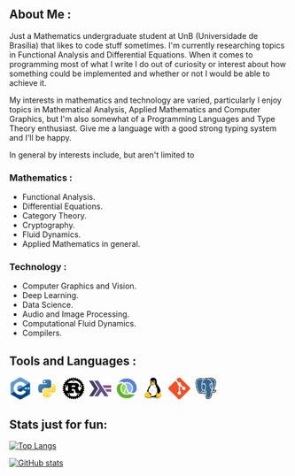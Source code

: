 ## About Me :

Just a Mathematics undergraduate student at UnB (Universidade de Brasília) that likes to code stuff sometimes.
I'm currently researching topics in Functional Analysis and Differential Equations. When it comes to programming most of what I write I do out of curiosity or interest about how something could be implemented and whether or not I would be able to achieve it. 

My interests in mathematics and technology are varied, particularly I enjoy topics in Mathematical Analysis, Applied Mathematics and Computer Graphics, but I'm also somewhat of a Programming Languages and Type Theory enthusiast.
Give me a language with a good strong typing system and I'll be happy. 

In general by interests include, but aren't limited to

### Mathematics :
- Functional Analysis.
- Differential Equations.
- Category Theory.
- Cryptography.
- Fluid Dynamics.
- Applied Mathematics in general.

### Technology :
- Computer Graphics and Vision.
- Deep Learning.
- Data Science.
- Audio and Image Processing.
- Computational Fluid Dynamics.
- Compilers.

## Tools and Languages :
<div>
 <img src="https://github.com/devicons/devicon/blob/master/icons/cplusplus/cplusplus-original.svg" title="C++" alt="C++" width="40" height="40"/>&nbsp;
 <img src="https://github.com/devicons/devicon/blob/master/icons/python/python-original.svg" title="Snek" alt="Python" width="40" height="40"/>&nbsp;
 <img src="https://github.com/devicons/devicon/blob/master/icons/rust/rust-plain.svg" title="Rust" alt="Rust" width="40" height="40"/>&nbsp;
 <img src="https://github.com/devicons/devicon/blob/master/icons/haskell/haskell-original.svg" title="Haskell" alt="Haskell" width="40" height="40"/>&nbsp;
 <img src="https://github.com/devicons/devicon/blob/master/icons/clojure/clojure-original.svg" title="Clojure" alt="Clojure" width="40" height="40"/>&nbsp;
 <img src="https://github.com/devicons/devicon/blob/master/icons/linux/linux-original.svg" title="Linux" alt="Linux" width="40" height="40"/>&nbsp;
 <img src="https://github.com/devicons/devicon/blob/master/icons/git/git-original.svg" title="Git" alt="Git" width="40" height="40"/>&nbsp;
 <img src="https://github.com/devicons/devicon/blob/master/icons/postgresql/postgresql-original.svg" title="PostgreSQL" alt="SQL" width="40" height="40"/>&nbsp;
</div>


## Stats just for fun:
[![Top Langs](https://github-readme-stats.vercel.app/api/top-langs/?username=bvrner&layout=compact&theme=radical&exclude_repo=data-structures-c,linear-rs,rust-snek,bvrner.github.io&langs_count=6)](https://github.com/anuraghazra/github-readme-stats)

[![GitHub stats](https://github-readme-stats.vercel.app/api?username=bvrner&theme=radical)](https://github.com/anuraghazra/github-readme-stats)
